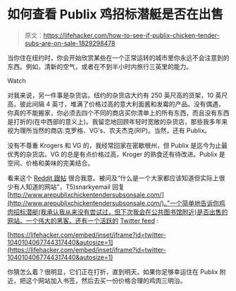 # 如何查看 Publix 鸡招标潜艇是否在出售

> 原文：<https://lifehacker.com/how-to-see-if-publix-chicken-tender-subs-are-on-sale-1829298478>

当你住在纽约时，你会开始欣赏某些在一个正常运转的城市里你永远不会注意到的东西。例如，清新的空气，或者在不到半小时内旅行三英里的能力。

Watch

对我来说，另一件事是杂货店。纽约的杂货店大约有 250 英尺高的货架，10 英尺高，彼此间隔 4 英寸，堆满了价格过高的意大利面酱和发霉的产品。没有偶遇，你真的不能搬家，你必须去四个不同的商店买你清单上的所有东西，而且没有东西是打折的(在中西部的意义上)。我留恋地回顾年轻时宽敞的杂货店，那些我多年来视为理所当然的商店:克罗格、VG's、农夫杰克(RIP)。当然，还有 Publix。

没有不尊重 Krogers 和 VG 的，我经常回家在密歇根州，但 Publix 是迄今为止最优秀的杂货店。VG 的总是有点价格过高，Kroger 的熟食还有待改进。Publix 是空间、价格和美味的完美结合。

看来这个 [Reddit 跟帖](https://www.reddit.com/r/AskReddit/comments/9icx7a/what_is_a_website_that_everyone_should_know_about/) 很合我意。被问及“什么是一个大家都应该知道但实际上很少有人知道的网站”，T5)snarkyemail 回复[http://www.arepublixchickentendersubsonsale.com/](http://www.arepublixchickentendersubsonsale.com/)。”一个简单地告诉你鸡肉招标潜艇(我承认我从来没有尝试过，但下次我会在公共图书馆附近)是否出售的网站。一个伟大的黑客。还有一个活跃的 [Twitter feed](https://twitter.com/pubsubs_on_sale) :

 [https://lifehacker.com/embed/inset/iframe?id=twitter-1040104067744317440&autosize=1](https://lifehacker.com/embed/inset/iframe?id=twitter-1040104067744317440&autosize=1) 

你猜怎么着？很明显，它们正在打折，直到明天。如果你足够幸运住在 Publix 附近，把这个网站加入书签，然后去买一份价格合理的鸡肉三明治。